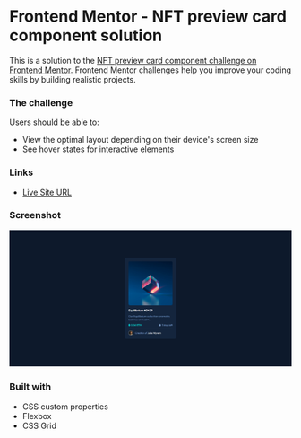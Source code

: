 # Frontend Mentor - NFT preview card component solution

This is a solution to the [NFT preview card component challenge on Frontend Mentor](https://www.frontendmentor.io/challenges/nft-preview-card-component-SbdUL_w0U). Frontend Mentor challenges help you improve your coding skills by building realistic projects. 

### The challenge

Users should be able to:

- View the optimal layout depending on their device's screen size
- See hover states for interactive elements

### Links

- [Live Site URL](https://fernando-lz.github.io/nft-preview-card-component/)
  
### Screenshot

![](./images/final-result.png)

### Built with

- CSS custom properties
- Flexbox
- CSS Grid

